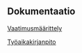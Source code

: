 
## Dokumentaatio


[Vaatimusmäärittely](https://github.com/loeppoe/ot-harjoitustyo/blob/master/dokumentaatio/maarittelydokumentti.md)

[Työaikakirjanpito](https://github.com/loeppoe/ot-harjoitustyo/blob/master/dokumentaatio/tyoaikakirjanpito.md)

